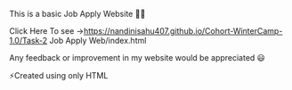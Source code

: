 This is a basic Job Apply Website 👩‍💻

Click Here To see ->https://nandinisahu407.github.io/Cohort-WinterCamp-1.0/Task-2 Job Apply Web/index.html

Any feedback or improvement in my website would be appreciated 😃

⚡Created using only HTML
